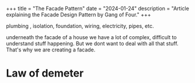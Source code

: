 +++
title = "The Facade Pattern"
date = "2024-01-24"
description = "Article explaining the Facade Design Pattern by Gang of Four."
+++


plumbing , isolation, foundation, wiring, electricity, pipes, etc.

underneath the facade of a house we have a lot of complex, difficult to understand stuff happening. But we dont want to deal with all that stuff. That's why we are creating a facade.

# Law of demeter 

